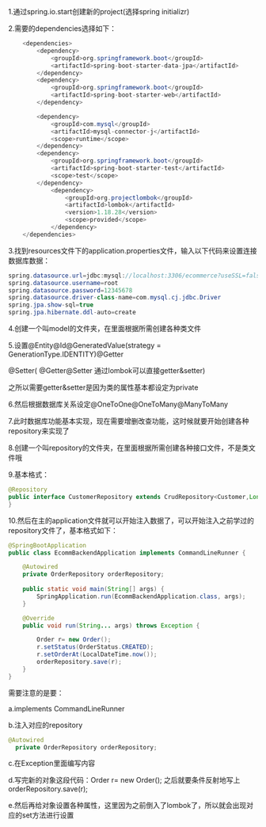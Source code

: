 1.通过spring.io.start创建新的project(选择spring initializr)

2.需要的dependencies选择如下：

```java
    <dependencies>
        <dependency>
            <groupId>org.springframework.boot</groupId>
            <artifactId>spring-boot-starter-data-jpa</artifactId>
        </dependency>
        <dependency>
            <groupId>org.springframework.boot</groupId>
            <artifactId>spring-boot-starter-web</artifactId>
        </dependency>

        <dependency>
            <groupId>com.mysql</groupId>
            <artifactId>mysql-connector-j</artifactId>
            <scope>runtime</scope>
        </dependency>
        <dependency>
            <groupId>org.springframework.boot</groupId>
            <artifactId>spring-boot-starter-test</artifactId>
            <scope>test</scope>
        </dependency>
            <dependency>
                <groupId>org.projectlombok</groupId>
                <artifactId>lombok</artifactId>
                <version>1.18.28</version>
                <scope>provided</scope>
            </dependency>
    </dependencies>
```

3.找到resources文件下的application.properties文件，输入以下代码来设置连接数据库数据：

```java
spring.datasource.url=jdbc:mysql://localhost:3306/ecommerce?useSSL=false
spring.datasource.username=root
spring.datasource.password=12345678
spring.datasource.driver-class-name=com.mysql.cj.jdbc.Driver
spring.jpa.show-sql=true
spring.jpa.hibernate.ddl-auto=create
```

4.创建一个叫model的文件夹，在里面根据所需创建各种类文件

5.设置@Entity@Id@GeneratedValue(strategy = GenerationType.IDENTITY)@Getter

@Setter( @Getter@Setter 通过lombok可以直接getter&setter)

之所以需要getter&setter是因为类的属性基本都设定为private

6.然后根据数据库关系设定@OneToOne@OneToMany@ManyToMany

7.此时数据库功能基本实现，现在需要增删改查功能，这时候就要开始创建各种repository来实现了

8.创建一个叫repository的文件夹，在里面根据所需创建各种接口文件，不是类文件哦

9.基本格式：

```java
@Repository
public interface CustomerRepository extends CrudRepository<Customer,Long> {
}
```

10.然后在主的application文件就可以开始注入数据了，可以开始注入之前学过的repository文件了，基本格式如下：

```java
@SpringBootApplication
public class EcommBackendApplication implements CommandLineRunner {

    @Autowired
    private OrderRepository orderRepository;
    
    public static void main(String[] args) {
        SpringApplication.run(EcommBackendApplication.class, args);
    }

    @Override
    public void run(String... args) throws Exception {

        Order r= new Order();
        r.setStatus(OrderStatus.CREATED);
        r.setOrderAt(LocalDateTime.now());
        orderRepository.save(r);
    }
}

```

需要注意的是要：

a.implements CommandLineRunner

b.注入对应的repository
```java
@Autowired
  private OrderRepository orderRepository;
```

c.在Exception里面编写内容

d.写完新的对象这段代码：Order r= new Order(); 之后就要条件反射地写上orderRepository.save(r);

e.然后再给对象设置各种属性，这里因为之前倒入了lombok了，所以就会出现对应的set方法进行设置
